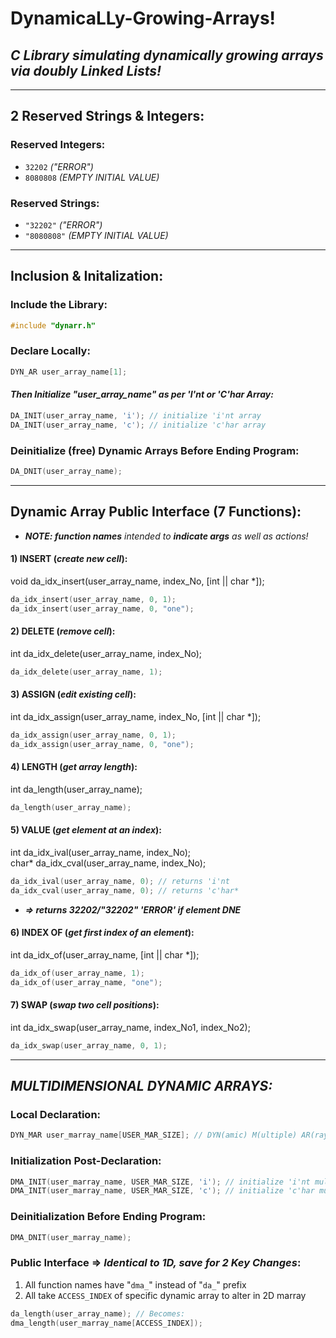 # DynamicaLLy-Growing-Arrays!
## _C Library simulating dynamically growing arrays via doubly Linked Lists!_
-----------------------------------------------------------
## 2 Reserved Strings & Integers:
### Reserved Integers:
* `32202` _("ERROR")_</br>
* `8080808` _(EMPTY INITIAL VALUE)_
### Reserved Strings:
* `"32202"` _("ERROR")_</br>
* `"8080808"` _(EMPTY INITIAL VALUE)_
-----------------------------------------------------------
## Inclusion & Initalization:
### Include the Library:
```c
#include "dynarr.h"
```
### Declare Locally:
```c
DYN_AR user_array_name[1];
```
#### _Then Initialize "user_array_name" as per 'I'nt or 'C'har Array:_
```c
DA_INIT(user_array_name, 'i'); // initialize 'i'nt array
DA_INIT(user_array_name, 'c'); // initialize 'c'har array
```
 
### Deinitialize (free) Dynamic Arrays Before Ending Program:
```c
DA_DNIT(user_array_name);
```
-----------------------------------------------------------
## Dynamic Array Public Interface (7 Functions):
* _**NOTE: function names** intended to **indicate args** as well as actions!_
#### 1) INSERT (*create new cell*):
void da_idx_insert(user_array_name, index_No, [int || char *]);
```c
da_idx_insert(user_array_name, 0, 1);
da_idx_insert(user_array_name, 0, "one");
```

#### 2) DELETE (*remove cell*):
int da_idx_delete(user_array_name, index_No);
```c
da_idx_delete(user_array_name, 1);
```

#### 3) ASSIGN (*edit existing cell*):
int da_idx_assign(user_array_name, index_No, [int || char *]);
```c
da_idx_assign(user_array_name, 0, 1);
da_idx_assign(user_array_name, 0, "one");
```

#### 4) LENGTH (*get array length*):
int da_length(user_array_name);
```c
da_length(user_array_name);
```

#### 5) VALUE (*get element at an index*):
int da_idx_ival(user_array_name, index_No);</br>
char* da_idx_cval(user_array_name, index_No);
```c
da_idx_ival(user_array_name, 0); // returns 'i'nt
da_idx_cval(user_array_name, 0); // returns 'c'har*
```
* **_=> returns 32202/"32202" 'ERROR' if element DNE_** 

#### 6) INDEX OF (*get first index of an element*):
int da_idx_of(user_array_name, [int || char *]);
```c
da_idx_of(user_array_name, 1);
da_idx_of(user_array_name, "one");
```

#### 7) SWAP (*swap two cell positions*):
int da_idx_swap(user_array_name, index_No1, index_No2);
```c
da_idx_swap(user_array_name, 0, 1);
```

-----------------------------------------------------------
## _MULTIDIMENSIONAL DYNAMIC ARRAYS:_
### Local Declaration:
```c
DYN_MAR user_marray_name[USER_MAR_SIZE]; // DYN(amic) M(ultiple) AR(rays)
```

### Initialization Post-Declaration:
```c
DMA_INIT(user_marray_name, USER_MAR_SIZE, 'i'); // initialize 'i'nt multi-dimensional array
DMA_INIT(user_marray_name, USER_MAR_SIZE, 'c'); // initialize 'c'har multi-dimensional array
```
### Deinitialization Before Ending Program:
```c
DMA_DNIT(user_marray_name);
```
### Public Interface => _Identical to 1D, save for 2 Key Changes_:
1) All function names have "`dma_`" instead of "`da_`" prefix
2) All take `ACCESS_INDEX` of specific dynamic array to alter in 2D marray
```c
da_length(user_array_name); // Becomes:
dma_length(user_marray_name[ACCESS_INDEX]);
```
